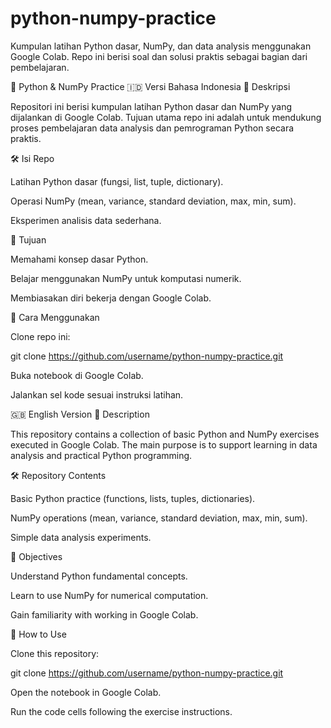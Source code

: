 # python-numpy-practice
Kumpulan latihan Python dasar, NumPy, dan data analysis menggunakan Google Colab. Repo ini berisi soal dan solusi praktis sebagai bagian dari pembelajaran.

📘 Python & NumPy Practice
🇮🇩 Versi Bahasa Indonesia
📌 Deskripsi

Repositori ini berisi kumpulan latihan Python dasar dan NumPy yang dijalankan di Google Colab. Tujuan utama repo ini adalah untuk mendukung proses pembelajaran data analysis dan pemrograman Python secara praktis.

🛠️ Isi Repo

Latihan Python dasar (fungsi, list, tuple, dictionary).

Operasi NumPy (mean, variance, standard deviation, max, min, sum).

Eksperimen analisis data sederhana.

🎯 Tujuan

Memahami konsep dasar Python.

Belajar menggunakan NumPy untuk komputasi numerik.

Membiasakan diri bekerja dengan Google Colab.

🚀 Cara Menggunakan

Clone repo ini:

git clone https://github.com/username/python-numpy-practice.git


Buka notebook di Google Colab.

Jalankan sel kode sesuai instruksi latihan.

🇬🇧 English Version
📌 Description

This repository contains a collection of basic Python and NumPy exercises executed in Google Colab. The main purpose is to support learning in data analysis and practical Python programming.

🛠️ Repository Contents

Basic Python practice (functions, lists, tuples, dictionaries).

NumPy operations (mean, variance, standard deviation, max, min, sum).

Simple data analysis experiments.

🎯 Objectives

Understand Python fundamental concepts.

Learn to use NumPy for numerical computation.

Gain familiarity with working in Google Colab.

🚀 How to Use

Clone this repository:

git clone https://github.com/username/python-numpy-practice.git


Open the notebook in Google Colab.

Run the code cells following the exercise instructions.
